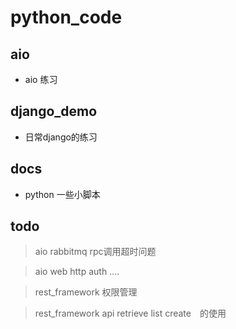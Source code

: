 # python_code

## aio
* aio 练习

## django_demo
* 日常django的练习

## docs
* python 一些小脚本


## todo
> aio rabbitmq rpc调用超时问题

> aio web http auth ....

> rest_framework 权限管理

> rest_framework api retrieve list create　的使用
